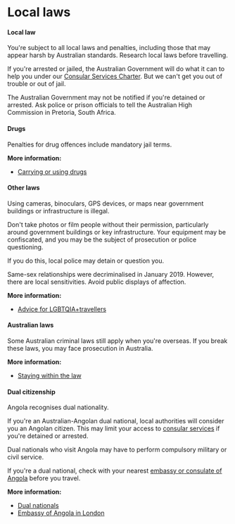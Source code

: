 # Local laws

#### Local law

You're subject to all local laws and penalties, including those that may appear harsh by Australian standards. Research local laws before travelling.

If you're arrested or jailed, the Australian Government will do what it can to help you under our [Consular Services Charter](https://www.smartraveller.gov.au/node/46). But we can't get you out of trouble or out of jail.

The Australian Government may not be notified if you're detained or arrested. Ask police or prison officials to tell the Australian High Commission in Pretoria, South Africa.

#### Drugs

Penalties for drug offences include mandatory jail terms.

**More information:**

* [Carrying or using drugs](/before-you-go/laws/drugs "Carrying or using drugs")

#### Other laws

Using cameras, binoculars, GPS devices, or maps near government buildings or infrastructure is illegal.

Don't take photos or film people without their permission, particularly around government buildings or key infrastructure. Your equipment may be confiscated, and you may be the subject of prosecution or police questioning. 

If you do this, local police may detain or question you.

Same-sex relationships were decriminalised in January 2019. However, there are local sensitivities. Avoid public displays of affection.

**More information:**

* [Advice for LGBTQIA+](/before-you-go/who-you-are/LGBTQIA "Advice for LGBTQIA+ travellers")[travellers](https://www.smartraveller.gov.au/before-you-go/who-you-are/LGBTI)

#### Australian laws

Some Australian criminal laws still apply when you're overseas. If you break these laws, you may face prosecution in Australia.

**More information:**

* [Staying within the law](/before-you-go/laws "Staying within the law")

#### Dual citizenship

Angola recognises dual nationality.

If you're an Australian-Angolan dual national, local authorities will consider you an Angolan citizen. This may limit your access to [consular services](https://www.smartraveller.gov.au/our-services) if you're detained or arrested.

Dual nationals who visit Angola may have to perform compulsory military or civil service.

If you're a dual national, check with your nearest [embassy or consulate of Angola](http://www.smevisa.gov.ao/visatype.aspx) before you travel.

**More information:**

* [Dual nationals](/before-you-go/who-you-are/dual-nationals "Advice for dual nationals")
* [Embassy of Angola in London](http://www.angola.org.uk/consular-section)